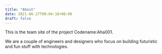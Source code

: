 ```yaml
---
title: "About"
date: 2021-06-27T00:04:10+08:00
draft: false
---
```


This is the team site of the project Codename:Aha001.

We are a couple of engineers and designers who focus on building futuristic and
fun stuff with technologies.

